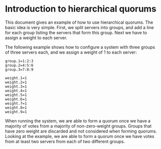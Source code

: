 <!--
Copyright 2002-2004 The Apache Software Foundation

Licensed under the Apache License, Version 2.0 (the "License");
you may not use this file except in compliance with the License.
You may obtain a copy of the License at

http://www.apache.org/licenses/LICENSE-2.0

Unless required by applicable law or agreed to in writing, software
distributed under the License is distributed on an "AS IS" BASIS,
WITHOUT WARRANTIES OR CONDITIONS OF ANY KIND, either express or implied.
See the License for the specific language governing permissions and
limitations under the License.
//-->

# Introduction to hierarchical quorums

This document gives an example of how to use hierarchical quorums. The basic idea is very simple. First, we split
servers into groups, and add a line for each group listing the servers that form this group. Next we have to assign a
weight to each server.

The following example shows how to configure a system with three groups of three servers each, and we assign a weight of
1 to each server:

    group.1=1:2:3
    group.2=4:5:6
    group.3=7:8:9

    weight.1=1
    weight.2=1
    weight.3=1
    weight.4=1
    weight.5=1
    weight.6=1
    weight.7=1
    weight.8=1
    weight.9=1

When running the system, we are able to form a quorum once we have a majority of votes from a majority of
non-zero-weight groups. Groups that have zero weight are discarded and not considered when forming quorums. Looking at
the example, we are able to form a quorum once we have votes from at least two servers from each of two different
groups.


